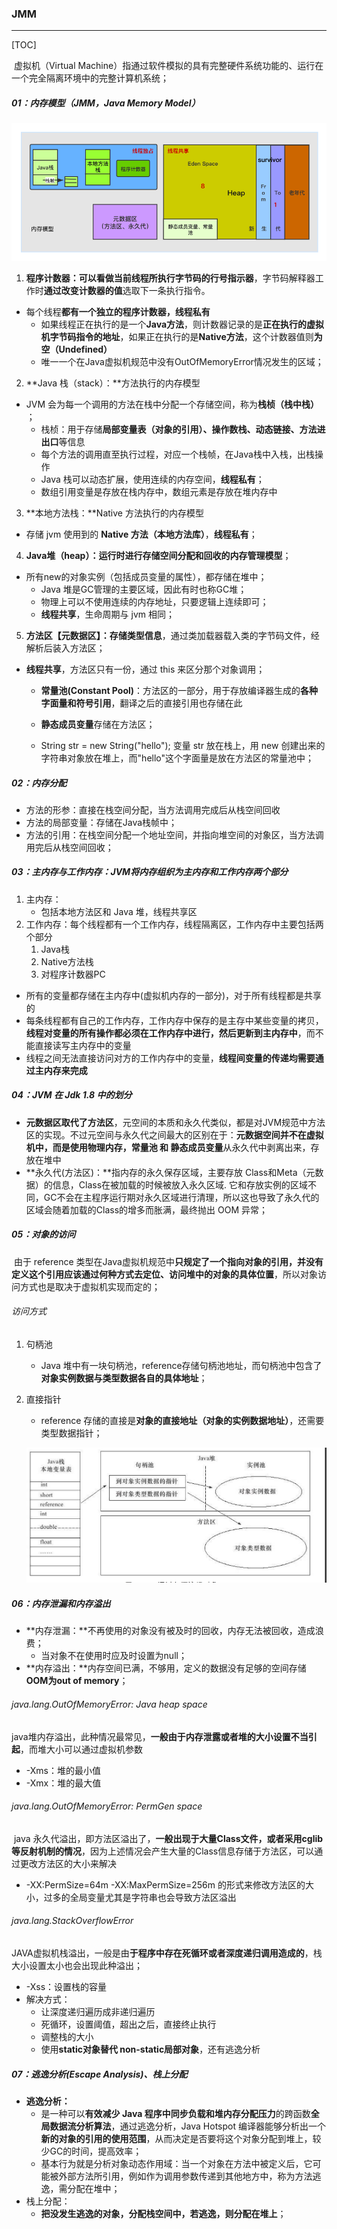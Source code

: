 ### JMM

------

[TOC]

​	虚拟机（Virtual Machine）指通过软件模拟的具有完整硬件系统功能的、运行在一个完全隔离环境中的完整计算机系统；

##### 01：内存模型（JMM，Java Memory Model）

![JMM](https://github.com/likang315/Middleware/blob/master/02%EF%BC%9AJVM/photos/JMM.png?raw=true)

1. **程序计数器：**可以看做当前线程**所执行字节码的行号指示器**，字节码解释器工作时**通过改变计数器的值**选取下一条执行指令。
- 每个线程**都有一个独立的程序计数器，线程私有**
   - 如果线程正在执行的是一个**Java方法**，则计数器记录的是**正在执行的虚拟机字节码指令的地址**，如果正在执行的是**Native方法**，这个计数器值则**为空（Undefined）**
   - 唯一一个在Java虚拟机规范中没有OutOfMemoryError情况发生的区域；
2. **Java 栈（stack）：**方法执行的内存模型
- JVM 会为每一个调用的方法在栈中分配一个存储空间，称为**栈桢（栈中栈）** ；
   - 栈桢：用于存储**局部变量表（对象的引用）、操作数栈、动态链接、方法进出口**等信息
   - 每个方法的调用直至执行过程，对应一个栈帧，在Java栈中入栈，出栈操作
   - Java 栈可以动态扩展，使用连续的内存空间，**线程私有**；
   - 数组引用变量是存放在栈内存中，数组元素是存放在堆内存中
3. **本地方法栈：**Native 方法执行的内存模型
- 存储 jvm 使用到的 **Native 方法（本地方法库）**，**线程私有**；
4. **Java堆（heap）：**运行时进行**存储空间分配和回收的内存管理模型**；
- 所有new的对象实例（包括成员变量的属性），都存储在堆中；
   - Java 堆是GC管理的主要区域，因此有时也称GC堆；
   - 物理上可以不使用连续的内存地址，只要逻辑上连续即可；
   - **线程共享**，生命周期与 jvm 相同；
5. **方法区【元数据区】：**存储**类型信息**，通过类加载器载入类的字节码文件，经解析后装入方法区；
- **线程共享**，方法区只有一份，通过 this 来区分那个对象调用；
   - **常量池(Constant Pool)**：方法区的一部分，用于存放编译器生成的**各种字面量和符号引用**，翻译之后的直接引用也存储在此
   - **静态成员变量**存储在方法区；
   
   - String str = new String("hello");   变量 str 放在栈上，用 new 创建出来的字符串对象放在堆上，而"hello"这个字面量是放在方法区的常量池中；

##### 02：内存分配

- 方法的形参：直接在栈空间分配，当方法调用完成后从栈空间回收
- 方法的局部变量：存储在Java栈帧中；
- 方法的引用：在栈空间分配一个地址空间，并指向堆空间的对象区，当方法调用完后从栈空间回收；

##### 03：主内存与工作内存：JVM将内存组织为主内存和工作内存两个部分

1. 主内存：
   - 包括本地方法区和 Java 堆，线程共享区
2. 工作内存：每个线程都有一个工作内存，线程隔离区，工作内存中主要包括两个部分
   1. Java栈
   2. Native方法栈
   3. 对程序计数器PC

- 所有的变量都存储在主内存中(虚拟机内存的一部分)，对于所有线程都是共享的
- 每条线程都有自己的工作内存，工作内存中保存的是主存中某些变量的拷贝，**线程对变量的所有操作都必须在工作内存中进行，然后更新到主内存中**，而不能直接读写主内存中的变量
- 线程之间无法直接访问对方的工作内存中的变量，**线程间变量的传递均需要通过主内存来完成**

#####  04：JVM 在 Jdk 1.8 中的划分

- **元数据区取代了方法区**，元空间的本质和永久代类似，都是对JVM规范中方法区的实现。不过元空间与永久代之间最大的区别在于：**元数据空间并不在虚拟机中，而是使用物理内存，常量池 和 静态成员变量**从永久代中剥离出来，存放在堆中
- **永久代(方法区)：**指内存的永久保存区域，主要存放 Class和Meta（元数据）的信息，Class在被加载的时候被放入永久区域. 它和存放实例的区域不同，GC不会在主程序运行期对永久区域进行清理，所以这也导致了永久代的区域会随着加载的Class的增多而胀满，最终抛出 OOM 异常；

##### 05：对象的访问

​	由于 reference 类型在Java虚拟机规范中**只规定了一个指向对象的引用，并没有定义这个引用应该通过何种方式去定位、访问堆中的对象的具体位置**，所以对象访问方式也是取决于虚拟机实现而定的；

###### 访问方式

1. 句柄池

   - Java 堆中有一块句柄池，reference存储句柄池地址，而句柄池中包含了**对象实例数据与类型数据各自的具体地址**；

2. 直接指针

   - reference 存储的直接是**对象的直接地址（对象的实例数据地址）**，还需要类型数据指针；

   ![](https://github.com/likang315/Middleware/blob/master/02%EF%BC%9AJVM/photos/%E5%8F%A5%E6%9F%84%E6%B1%A0.png?raw=true)


##### 06：内存泄漏和内存溢出

- **内存泄漏：**不再使用的对象没有被及时的回收，内存无法被回收，造成浪费；
  - 当对象不在使用时应及时设置为null；
-  **内存溢出：**内存空间已满，不够用，定义的数据没有足够的空间存储 **OOM为out of memory**；

###### java.lang.OutOfMemoryError: Java heap space

​	java堆内存溢出，此种情况最常见，**一般由于内存泄露或者堆的大小设置不当引起**，而堆大小可以通过虚拟机参数

- -Xms：堆的最小值
- -Xmx：堆的最大值

###### java.lang.OutOfMemoryError: PermGen space

​	java 永久代溢出，即方法区溢出了，**一般出现于大量Class文件，或者采用cglib等反射机制的情况**，因为上述情况会产生大量的Class信息存储于方法区，可以通过更改方法区的大小来解决

- -XX:PermSize=64m -XX:MaxPermSize=256m 的形式来修改方法区的大小，过多的全局变量尤其是字符串也会导致方法区溢出

###### java.lang.StackOverflowError

​	JAVA虚拟机栈溢出，一般是由**于程序中存在死循环或者深度递归调用造成的**，栈大小设置太小也会出现此种溢出；

- -Xss：设置栈的容量
- 解决方式：
  - 让深度递归遍历成非递归遍历
  - 死循环，设置阈值，超出之后，直接终止执行
  - 调整栈的大小
  - 使用**static对象替代 non-static局部对象**，还有逃逸分析

##### 07：逃逸分析(Escape Analysis)、栈上分配

- **逃逸分析：**
  - 是一种可以**有效减少 Java 程序中同步负载和堆内存分配压力**的跨函数**全局数据流分析算法**，通过逃逸分析，Java Hotspot 编译器能够分析出一个**新的对象的引用的使用范围**，从而决定是否要将这个对象分配到堆上，较少GC的时间，提高效率；
  - 基本行为就是分析对象动态作用域：当一个对象在方法中被定义后，它可能被外部方法所引用，例如作为调用参数传递到其他地方中，称为方法逃逸，需分配在堆中；
- 栈上分配：
  - **把没发生逃逸的对象，分配栈空间中，若逃逸，则分配在堆上**；



